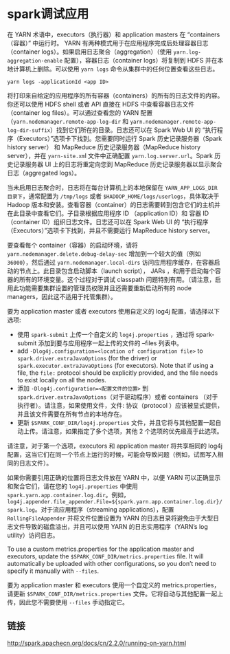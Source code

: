 # spark调试应用

在 YARN 术语中，executors（执行器）和 application masters 在 “containers（容器）” 中运行时。 YARN 有两种模式用于在应用程序完成后处理容器日志（container logs）。如果启用日志聚合（aggregation）（使用 `yarn.log-aggregation-enable` 配置），容器日志（container logs）将复制到 HDFS 并在本地计算机上删除。可以使用 `yarn logs` 命令从集群中的任何位置查看这些日志。

```
yarn logs -applicationId <app ID>
```

将打印来自给定的应用程序的所有容器（containers）的所有的日志文件的内容。你还可以使用 HDFS shell 或者 API 直接在 HDFS 中查看容器日志文件（container log files）。可以通过查看您的 YARN 配置（`yarn.nodemanager.remote-app-log-dir` 和 `yarn.nodemanager.remote-app-log-dir-suffix`）找到它们所在的目录。日志还可以在 Spark Web UI 的 “执行程序（Executors）”选项卡下找到。您需要同时运行 Spark 历史记录服务器（Spark history server） 和 MapReduce 历史记录服务器（MapReduce history server），并在 `yarn-site.xm`l 文件中正确配置 `yarn.log.server.url`。Spark 历史记录服务器 UI 上的日志将重定向您到 MapReduce 历史记录服务器以显示聚合日志（aggregated logs）。

当未启用日志聚合时，日志将在每台计算机上的本地保留在 `YARN_APP_LOGS_DIR 目录下`，通常配置为 `/tmp/logs` 或者 `$HADOOP_HOME/logs/userlogs`，具体取决于 Hadoop 版本和安装。查看容器（container）的日志需要转到包含它们的主机并在此目录中查看它们。子目录根据应用程序 ID （application ID）和 容器 ID （container ID）组织日志文件。日志还可以在 Spark Web UI 的 “执行程序（Executors）”选项卡下找到，并且不需要运行 MapReduce history server。

要查看每个 container（容器）的启动环境，请将 `yarn.nodemanager.delete.debug-delay-sec` 增加到一个较大的值（例如 `36000`），然后通过 `yarn.nodemanager.local-dirs` 访问应用程序缓存，在容器启动的节点上。此目录包含启动脚本（launch script）， JARs ，和用于启动每个容器的所有的环境变量。这个过程对于调试 classpath 问题特别有用。（请注意，启用此功能需要集群设置的管理员权限并且还需要重新启动所有的 node managers，因此这不适用于托管集群）。

要为 application master 或者 executors 使用自定义的 log4j 配置，请选择以下选项:

- 使用 `spark-submit` 上传一个自定义的 `log4j.properties` ，通过将 spark-submit 添加到要与应用程序一起上传的文件的 –files 列表中。
- add `-Dlog4j.configuration=<location of configuration file>` to `spark.driver.extraJavaOptions` (for the driver) or `spark.executor.extraJavaOptions` (for executors). Note that if using a file, the `file:` protocol should be explicitly provided, and the file needs to exist locally on all the nodes.
- 添加 `-Dlog4j.configuration=<配置文件的位置>` 到 `spark.driver.extraJavaOptions`（对于驱动程序）或者 containers （对于执行者）。请注意，如果使用文件，文件: 协议（protocol ）应该被显式提供，并且该文件需要在所有节点的本地存在。
- 更新 `$SPARK_CONF_DIR/log4j.properties` 文件，并且它将与其他配置一起自动上传。请注意，如果指定了多个选项，其他 2 个选项的优先级高于此选项。

请注意，对于第一个选项，executors 和 application master 将共享相同的 log4j 配置，这当它们在同一个节点上运行的时候，可能会导致问题（例如，试图写入相同的日志文件）。

如果你需要引用正确的位置将日志文件放在 YARN 中，以便 YARN 可以正确显示和聚合它们，请在您的 `log4j.properties` 中使用 `spark.yarn.app.container.log.dir`。例如，`log4j.appender.file_appender.File=${spark.yarn.app.container.log.dir}/spark.log`。对于流应用程序（streaming applications），配置 `RollingFileAppender` 并将文件位置设置为 YARN 的日志目录将避免由于大型日志文件导致的磁盘溢出，并且可以使用 YARN 的日志实用程序（YARN’s log utility）访问日志。

To use a custom metrics.properties for the application master and executors, update the `$SPARK_CONF_DIR/metrics.properties` file. It will automatically be uploaded with other configurations, so you don’t need to specify it manually with `--files`.

要为 application master 和 executors 使用一个自定义的 metrics.properties，请更新 `$SPARK_CONF_DIR/metrics.properties` 文件。它将自动与其他配置一起上传，因此您不需要使用 `--files` 手动指定它。



## 链接

http://spark.apachecn.org/docs/cn/2.2.0/running-on-yarn.html